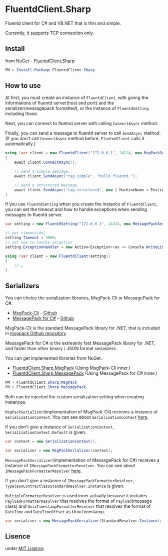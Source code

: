 # FluentdClient.Sharp

Fluentd client for C# and VB.NET that is thin and simple.

Currently, it supports TCP connection only.

## Install

from NuGet - [FluentdClient.Sharp](https://www.nuget.org/packages/FluentdClient.Sharp/)

```ps1
PM > Install-Package FluentdClient.Sharp
```

## How to use

At first, you must create an instance of ```FluentdClient```, with giving the informations of fluentd server(host and port) and the serializer(messagepack formatted), or the instance of ```FluentdSetting``` including those.

Next, you can connect to fluetnd server with calling ```ConnectAsync``` method.

Finally, you can send a message to fluentd server to call ```SendAsync``` method.
(If you don't call ```ConnectAsync``` method before, ```FluetndClient``` calls it automatically.)

```csharp
using (var client = new FluentdClient("172.0.0.1", 24224, new MsgPackSerializer()))
{
    await client.ConnectAsync();

    // send a simple message.
    await client.SendAsync("tag.simple", "hello fluentd.");

    // send a structured message.
    await client.SendAsync("tag.structured", new { MachineName = Environment.MachineName });
}
```

If you use ```FluentdSetting``` when you create the instance of ```FluentdClient```, you can set the timeout and how to handle exceptions when sending messages to fluentd server.

```csharp
var setting = new FluentdSetting("172.0.0.1", 24224, new MessagePackSerializer());

// set timeout(ms)
setting.Timeout = 5000;
// set how to handle exception
setting.ExceptionHandler = new Action<Exception>(ex => Console.WriteLine(ex));

using (var client = new FluentdClient(setting))
{
    // …
}
```

## Serializers

You can choice the serialization libraries, MsgPack-Cli or MessagePack for C#.

* [MsgPack-Cli](https://www.nuget.org/packages/MsgPack.Cli/) - [Github](https://github.com/msgpack/msgpack-cli)
* [MessagePack for C#](https://www.nuget.org/packages/MessagePack/) - [Github](https://github.com/neuecc/MessagePack-CSharp)

MsgPack-Cli is the standard MessagePack library for .NET, that is included in [msgpack Github repository](https://github.com/msgpack).

MessagePack for C# is the extreamly fast MessagePack library for .NET, and faster than other binary / JSON format serializers.

You can get implemented libraries from NuGet.

* [FluentdClient.Sharp.MsgPack](https://www.nuget.org/packages/FluentdClient.Sharp.MsgPack/) (Using MsgPack-Cli inner.)
* [FluentdClient.Sharp.MessagePack](https://www.nuget.org/packages/FluentdClient.Sharp.MessagePack/) (Using MessagePack for C# inner.)

```ps1
PM > FluentdClient.Sharp.MsgPack
PM > FluentdClient.Sharp.MessagePack
```

Both can be injected the custom serialization setting when creating instances.

```MsgPackSerializer```(implementation of MsgPack-Cli) recieves a instance of ```SerializationContext```. You can see about ```SerializationContext``` [here](https://github.com/msgpack/msgpack-cli/blob/master/samples/Samples/Sample03_SerializationContextAndOptions.cs).

If you don't give a instance of ```SerializationContext```, ```SerializationContext.Default``` is given.

```csharp
var context = new SerializationContext();

var serializer = new MsgPackSerializer(context);
```

```MessagePackSerializer```(implementation of MessagePack for C#) recieves a instance of ```IMessagePackFormatterResolver```. You can see about ```IMessagePackFormatterResolver``` [here](https://github.com/neuecc/MessagePack-CSharp#extension-pointiformatterresolver).

If you don't give a instance of ```IMessagePackFormatterResolver```, ```TypelessContractlessStandardResolver.Instance``` is given.

```MultipleFormatterResolver``` is used inner actually because it includes ```PayloadFormatterResolver``` that resolves the format of ```Payload```(message class)  and ```UnixTimestampFormatterResolver``` that resolves the format of ```DateTime``` and ```DateTimeOffset``` as UnixTimestamp.

```csharp
var serializer = new MessagePackSerializer(StandardResolver.Instance);
```

## Lisence

under [MIT Lisence](https://opensource.org/licenses/MIT)